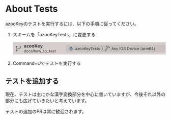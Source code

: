 # About Tests

azooKeyのテストを実行するには、以下の手順に従ってください。

1. スキームを「azooKeyTests」に変更する

   <img src="./images/test_scheme.png">

1. Command+Uでテストを実行する

## テストを追加する

現在、テストは主にかな漢字変換部分を中心に書いていますが、今後それ以外の部分にも広げていきたいと考えています。

テストの追加のPRは常に歓迎されます。